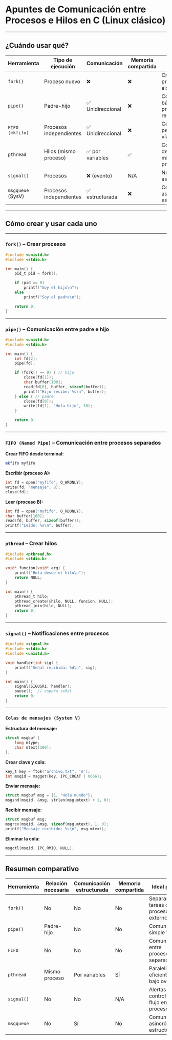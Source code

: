 
# Apuntes de Comunicación entre Procesos e Hilos en C (Linux clásico)

---

## ¿Cuándo usar qué?

| Herramienta          | Tipo de ejecución       | Comunicación       | Memoria compartida | Uso típico                                        |
|----------------------|-------------------------|--------------------|---------------------|--------------------------------------------------|
| `fork()`             | Proceso nuevo           | ❌                | ❌                 | Crear procesos aislados                          |
| `pipe()`             | Padre-hijo              | ✅ Unidireccional | ❌                 | Comunicación básica entre procesos relacionados  |
| `FIFO (mkfifo)`      | Procesos independientes | ✅ Unidireccional | ❌                 | Comunicación persistente vía archivo             |
| `pthread`            | Hilos (mismo proceso)   | ✅ por variables  | ✅                 | Concurrencia dentro del mismo proceso            |
| `signal()`           | Procesos                | ❌ (evento)       | N/A                | Notificaciones asincrónicas                      |
| `msgqueue` (SysV)    | Procesos independientes | ✅ estructurada   | ❌                 | Comunicación asincrónica estructurada            |

---

## Cómo crear y usar cada uno

---

### `fork()` – Crear procesos

```c
#include <unistd.h>
#include <stdio.h>

int main() {
    pid_t pid = fork();

    if (pid == 0)
        printf("Soy el hijo\n");
    else
        printf("Soy el padre\n");

    return 0;
}
```

---

### `pipe()` – Comunicación entre padre e hijo

```c
#include <unistd.h>
#include <stdio.h>

int main() {
    int fd[2];
    pipe(fd);

    if (fork() == 0) { // hijo
        close(fd[1]);
        char buffer[100];
        read(fd[0], buffer, sizeof(buffer));
        printf("Hijo recibe: %s\n", buffer);
    } else { // padre
        close(fd[0]);
        write(fd[1], "Hola hijo", 10);
    }

    return 0;
}
```

---

### `FIFO (Named Pipe)` – Comunicación entre procesos separados

**Crear FIFO desde terminal:**

```bash
mkfifo myfifo
```

**Escribir (proceso A):**

```c
int fd = open("myfifo", O_WRONLY);
write(fd, "mensaje", 8);
close(fd);
```

**Leer (proceso B):**

```c
int fd = open("myfifo", O_RDONLY);
char buffer[100];
read(fd, buffer, sizeof(buffer));
printf("Leído: %s\n", buffer);
```

---

### `pthread` – Crear hilos

```c
#include <pthread.h>
#include <stdio.h>

void* funcion(void* arg) {
    printf("Hola desde el hilo\n");
    return NULL;
}

int main() {
    pthread_t hilo;
    pthread_create(&hilo, NULL, funcion, NULL);
    pthread_join(hilo, NULL);
    return 0;
}
```

---

### `signal()` – Notificaciones entre procesos

```c
#include <signal.h>
#include <stdio.h>
#include <unistd.h>

void handler(int sig) {
    printf("Señal recibida: %d\n", sig);
}

int main() {
    signal(SIGUSR1, handler);
    pause();  // espera señal
    return 0;
}
```

---

### `Colas de mensajes (System V)`

**Estructura del mensaje:**

```c
struct msgbuf {
    long mtype;
    char mtext[100];
};
```

**Crear clave y cola:**

```c
key_t key = ftok("archivo.txt", 'A');
int msqid = msgget(key, IPC_CREAT | 0666);
```

**Enviar mensaje:**

```c
struct msgbuf msg = {1, "Hola mundo"};
msgsnd(msqid, &msg, strlen(msg.mtext) + 1, 0);
```

**Recibir mensaje:**

```c
struct msgbuf msg;
msgrcv(msqid, &msg, sizeof(msg.mtext), 1, 0);
printf("Mensaje recibido: %s\n", msg.mtext);
```

**Eliminar la cola:**

```c
msgctl(msqid, IPC_RMID, NULL);
```

---

## Resumen comparativo

| Herramienta | Relación necesaria       | Comunicación estructurada | Memoria compartida | Ideal para...                               |
|-------------|--------------------------|----------------------------|--------------------|---------------------------------------------|
| `fork()`    | No                       | No                         | No                 | Separar tareas o procesos externos          |
| `pipe()`    | Padre-hijo               | No                         | No                 | Comunicación simple y lineal                |
| `FIFO`      | No                       | No                         | No                 | Comunicación entre procesos separados       |
| `pthread`   | Mismo proceso            | Por variables              | Sí                 | Paralelismo eficiente con bajo overhead     |
| `signal()`  | No                       | No                         | N/A                | Alertas o control de flujo entre procesos   |
| `msgqueue`  | No                       | Sí                         | No                 | Comunicación asincrónica y estructurada     |
